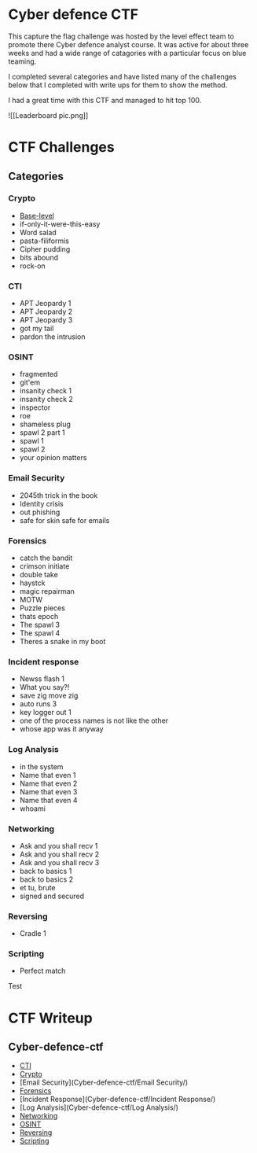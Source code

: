 # Cyber defence CTF

This capture the flag challenge was hosted by the level effect team to promote there Cyber defence analyst course. It was active for about three weeks and had a wide range of catagories with a particular focus on blue teaming.

I completed several categories and have listed many of the challenges below that I completed with write ups for them to show the method.

I had a great time with this CTF and managed to hit top 100.

![[Leaderboard pic.png]]
# CTF Challenges

## Categories

### Crypto

- [Base-level]()
- if-only-it-were-this-easy
- Word salad
- pasta-filiformis
- Cipher pudding
- bits abound
- rock-on
### CTI

- APT Jeopardy 1
- APT Jeopardy 2
- APT Jeopardy 3
- got my tail
- pardon the intrusion

### OSINT

- fragmented
- git'em
- insanity check 1
- insanity check 2
- inspector
- roe
- shameless plug
- spawl 2 part 1
- spawl 1
- spawl 2
- your opinion matters

### Email Security

- 2045th trick in the book
- Identity crisis
- out phishing
- safe for skin safe for emails

### Forensics

- catch the bandit
- crimson initiate
- double take
- haystck
- magic repairman
- MOTW
- Puzzle pieces
- thats epoch
- The spawl 3
- The spawl 4
- Theres a snake in my boot

### Incident response

- Newss flash 1
- What you say?!
- save zig move zig
- auto runs 3
- key logger out 1
- one of the process names is not like the other
- whose app was it anyway
### Log Analysis

- in the system
- Name that even 1
- Name that even 2
- Name that even 3
- Name that even 4
- whoami

### Networking

- Ask and you shall recv 1
- Ask and you shall recv 2
- Ask and you shall recv 3
- back to basics 1
- back to basics 2
- et tu, brute
- signed and secured
### Reversing

- Cradle 1
### Scripting

- Perfect match

Test

# CTF Writeup

## Cyber-defence-ctf
- [CTI](Cyber-defence-ctf/CTI/)
- [Crypto](Cyber-defence-ctf/Crypto/)
- [Email Security](Cyber-defence-ctf/Email Security/)
- [Forensics](Cyber-defence-ctf/Forensics/)
- [Incident Response](Cyber-defence-ctf/Incident Response/)
- [Log Analysis](Cyber-defence-ctf/Log Analysis/)
- [Networking](Cyber-defence-ctf/Networking/)
- [OSINT](Cyber-defence-ctf/OSINT/)
- [Reversing](Cyber-defence-ctf/Reversing/)
- [Scripting](Cyber-defence-ctf/Scripting/)



